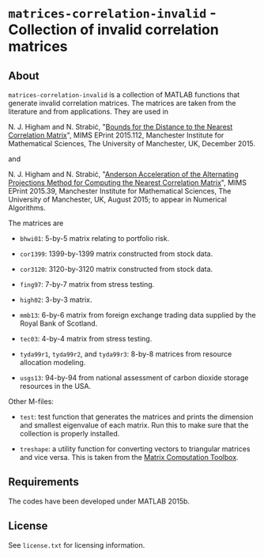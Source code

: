 `matrices-correlation-invalid` - Collection of invalid correlation matrices
==========

About
-----

`matrices-correlation-invalid` is a collection of MATLAB functions that
generate invalid correlation matrices.  The matrices are taken from the
literature and from applications.  They are used in

N. J. Higham and N. Strabić, "[Bounds for the Distance to the Nearest
Correlation Matrix](http://eprints.ma.man.ac.uk/2420)", MIMS EPrint
2015.112, Manchester Institute for Mathematical Sciences, The University of
Manchester, UK, December 2015.

and

N. J. Higham and N. Strabić, "[Anderson Acceleration of the Alternating
Projections Method for Computing the Nearest Correlation
Matrix](http://eprints.ma.man.ac.uk/2360)", MIMS EPrint 2015.39,
Manchester Institute for Mathematical Sciences, The University of
Manchester, UK, August 2015; to appear in Numerical Algorithms.

The matrices are

* `bhwi01`: 5-by-5 matrix relating to portfolio risk.

* `cor1399`: 1399-by-1399 matrix constructed from stock data.

* `cor3120`: 3120-by-3120 matrix constructed from stock data.

* `fing97`: 7-by-7 matrix from stress testing.

* `high02`: 3-by-3 matrix.

* `mmb13`: 6-by-6 matrix from foreign exchange
trading data supplied by the Royal Bank of Scotland.

* `tec03`: 4-by-4 matrix from stress testing.

* `tyda99r1`, `tyda99r2`, and `tyda99r3`: 8-by-8 matrices from resource
allocation modeling.

* `usgs13`: 94-by-94 from national assessment of carbon dioxide storage
resources in the USA.

Other M-files:

* `test`: test function that generates the matrices and prints the
dimension and smallest eigenvalue of each matrix.  Run this to make
sure that the collection is properly installed.

* `treshape`: a utility function for converting vectors to triangular
  matrices and vice versa.  This is taken from the
  [Matrix Computation Toolbox](http://www.ma.man.ac.uk/~higham/mctoolbox).

Requirements
-------------

The codes have been developed under MATLAB 2015b.

License
-------

See `license.txt` for licensing information.
